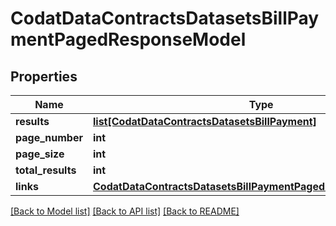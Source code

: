 # CodatDataContractsDatasetsBillPaymentPagedResponseModel

## Properties
Name | Type | Description | Notes
------------ | ------------- | ------------- | -------------
**results** | [**list[CodatDataContractsDatasetsBillPayment]**](CodatDataContractsDatasetsBillPayment.md) |  | [optional] 
**page_number** | **int** |  | [optional] 
**page_size** | **int** |  | [optional] 
**total_results** | **int** |  | [optional] 
**links** | [**CodatDataContractsDatasetsBillPaymentPagedResponseLinksModel**](CodatDataContractsDatasetsBillPaymentPagedResponseLinksModel.md) |  | [optional] 

[[Back to Model list]](../README.md#documentation-for-models) [[Back to API list]](../README.md#documentation-for-api-endpoints) [[Back to README]](../README.md)

